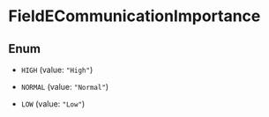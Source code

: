 

# FieldECommunicationImportance

## Enum


* `HIGH` (value: `"High"`)

* `NORMAL` (value: `"Normal"`)

* `LOW` (value: `"Low"`)



